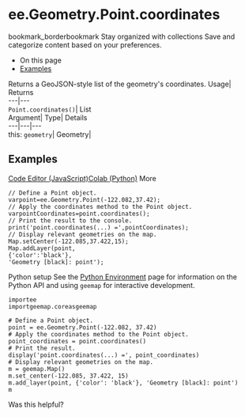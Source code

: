  
#  ee.Geometry.Point.coordinates
bookmark_borderbookmark Stay organized with collections  Save and categorize content based on your preferences.
  * On this page
  * [Examples](https://developers.google.com/earth-engine/apidocs/ee-geometry-point-coordinates#examples)


Returns a GeoJSON-style list of the geometry's coordinates. 
Usage| Returns  
---|---  
`Point.coordinates()`| List  
Argument| Type| Details  
---|---|---  
this: `geometry`| Geometry|   
## Examples
[Code Editor (JavaScript)](https://developers.google.com/earth-engine/apidocs/ee-geometry-point-coordinates#code-editor-javascript-sample)[Colab (Python)](https://developers.google.com/earth-engine/apidocs/ee-geometry-point-coordinates#colab-python-sample) More
```
// Define a Point object.
varpoint=ee.Geometry.Point(-122.082,37.42);
// Apply the coordinates method to the Point object.
varpointCoordinates=point.coordinates();
// Print the result to the console.
print('point.coordinates(...) =',pointCoordinates);
// Display relevant geometries on the map.
Map.setCenter(-122.085,37.422,15);
Map.addLayer(point,
{'color':'black'},
'Geometry [black]: point');
```
Python setup
See the [ Python Environment](https://developers.google.com/earth-engine/guides/python_install) page for information on the Python API and using `geemap` for interactive development.
```
importee
importgeemap.coreasgeemap
```
```
# Define a Point object.
point = ee.Geometry.Point(-122.082, 37.42)
# Apply the coordinates method to the Point object.
point_coordinates = point.coordinates()
# Print the result.
display('point.coordinates(...) =', point_coordinates)
# Display relevant geometries on the map.
m = geemap.Map()
m.set_center(-122.085, 37.422, 15)
m.add_layer(point, {'color': 'black'}, 'Geometry [black]: point')
m
```

Was this helpful?
